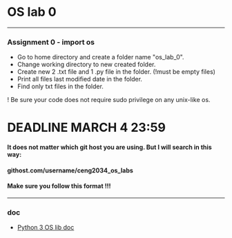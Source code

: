 # OS lab 0
_______________________

### Assignment 0 - import os 
* Go to home directory and create a folder name "os_lab_0".
* Change working directory to new created folder.
* Create new 2 .txt file and 1 .py file in the folder. (!must be empty files)
* Print all files last modified date in the folder.
* Find only txt files in the folder.

! Be sure your code does not require sudo privilege on any unix-like os.
# DEADLINE MARCH 4 23:59

#### It does not matter which git host you are using. But I will search in this way: 
#### githost.com/username/ceng2034_os_labs
#### Make sure you follow this format !!!
__________________________

### doc
* [Python 3 OS lib doc](https://docs.python.org/3/library/os.html) 
